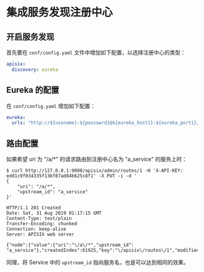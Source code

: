 <!--
#
# Licensed to the Apache Software Foundation (ASF) under one or more
# contributor license agreements.  See the NOTICE file distributed with
# this work for additional information regarding copyright ownership.
# The ASF licenses this file to You under the Apache License, Version 2.0
# (the "License"); you may not use this file except in compliance with
# the License.  You may obtain a copy of the License at
#
#     http://www.apache.org/licenses/LICENSE-2.0
#
# Unless required by applicable law or agreed to in writing, software
# distributed under the License is distributed on an "AS IS" BASIS,
# WITHOUT WARRANTIES OR CONDITIONS OF ANY KIND, either express or implied.
# See the License for the specific language governing permissions and
# limitations under the License.
#
-->

# 集成服务发现注册中心

## 开启服务发现

首先要在 `conf/config.yaml` 文件中增加如下配置，以选择注册中心的类型：

```yaml
apisix:
  discovery: eureka
```

## Eureka 的配置

在 `conf/config.yaml` 增加如下配置：

```yaml
eureka:
  urls: "http://${usename}:${passowrd}@${eureka_host1}:${eureka_port1}/eureka/,http://${usename}:${passowrd}@${eureka_host2}:${eureka_port2}/eureka/"
```

## 路由配置

如果希望 uri 为 "/a/*" 的请求路由到注册中心名为 "a_service" 的服务上时：

```shell
$ curl http://127.0.0.1:9080/apisix/admin/routes/1 -H 'X-API-KEY: edd1c9f034335f136f87ad84b625c8f1' -X PUT -i -d '
{
    "uri": "/a/*",
    "upstream_id": "a_service"
}'

HTTP/1.1 201 Created
Date: Sat, 31 Aug 2019 01:17:15 GMT
Content-Type: text/plain
Transfer-Encoding: chunked
Connection: keep-alive
Server: APISIX web server

{"node":{"value":{"uri":"\/a\/*","upstream_id": "a_service"},"createdIndex":61925,"key":"\/apisix\/routes\/1","modifiedIndex":61925},"action":"create"}
```

同理，将 Service 中的 `upstream_id` 指向服务名，也是可以达到相同的效果。
